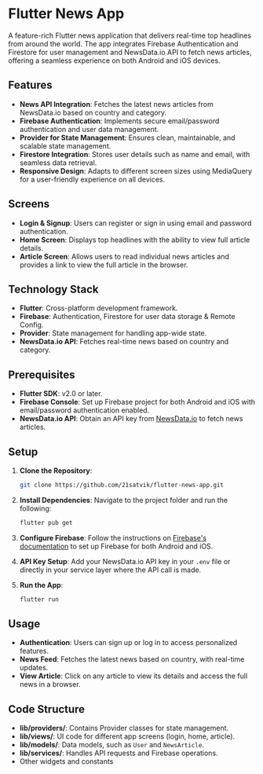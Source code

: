 # Flutter News App

A feature-rich Flutter news application that delivers real-time top headlines from around the world. The app integrates Firebase Authentication and Firestore for user management and NewsData.io API to fetch news articles, offering a seamless experience on both Android and iOS devices.

## Features

- **News API Integration**: Fetches the latest news articles from NewsData.io based on country and category.
- **Firebase Authentication**: Implements secure email/password authentication and user data management.
- **Provider for State Management**: Ensures clean, maintainable, and scalable state management.
- **Firestore Integration**: Stores user details such as name and email, with seamless data retrieval.
- **Responsive Design**: Adapts to different screen sizes using MediaQuery for a user-friendly experience on all devices.

## Screens

- **Login & Signup**: Users can register or sign in using email and password authentication.
- **Home Screen**: Displays top headlines with the ability to view full article details.
- **Article Screen**: Allows users to read individual news articles and provides a link to view the full article in the browser.

## Technology Stack

- **Flutter**: Cross-platform development framework.
- **Firebase**: Authentication, Firestore for user data storage & Remote Config.
- **Provider**: State management for handling app-wide state.
- **NewsData.io API**: Fetches real-time news based on country and category.
  
## Prerequisites

- **Flutter SDK**: v2.0 or later.
- **Firebase Console**: Set up Firebase project for both Android and iOS with email/password authentication enabled.
- **NewsData.io API**: Obtain an API key from [NewsData.io](https://newsdata.io/) to fetch news articles.

## Setup

1. **Clone the Repository**:
    ```sh
    git clone https://github.com/21satvik/flutter-news-app.git
    ```
   
2. **Install Dependencies**:
    Navigate to the project folder and run the following:
    ```sh
    flutter pub get
    ```

3. **Configure Firebase**:
    Follow the instructions on [Firebase's documentation](https://firebase.google.com/docs/flutter/setup) to set up Firebase for both Android and iOS.

4. **API Key Setup**:
    Add your NewsData.io API key in your `.env` file or directly in your service layer where the API call is made.

5. **Run the App**:
    ```sh
    flutter run
    ```

## Usage

- **Authentication**: Users can sign up or log in to access personalized features.
- **News Feed**: Fetches the latest news based on country, with real-time updates.
- **View Article**: Click on any article to view its details and access the full news in a browser.

## Code Structure

- **lib/providers/**: Contains Provider classes for state management.
- **lib/views/**: UI code for different app screens (login, home, article).
- **lib/models/**: Data models, such as `User` and `NewsArticle`.
- **lib/services/**: Handles API requests and Firebase operations.
- Other widgets and constants